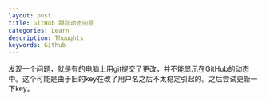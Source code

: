 ```yaml
---
layout: post
title: GitHub 跟踪动态问题
categories: Learn
description: Thoughts
keywords: Github
---
```


发现一个问题，就是有的电脑上用git提交了更改，并不能显示在GitHub的动态中。这个可能是由于旧的key在改了用户名之后不太稳定引起的。之后尝试更新一下key。